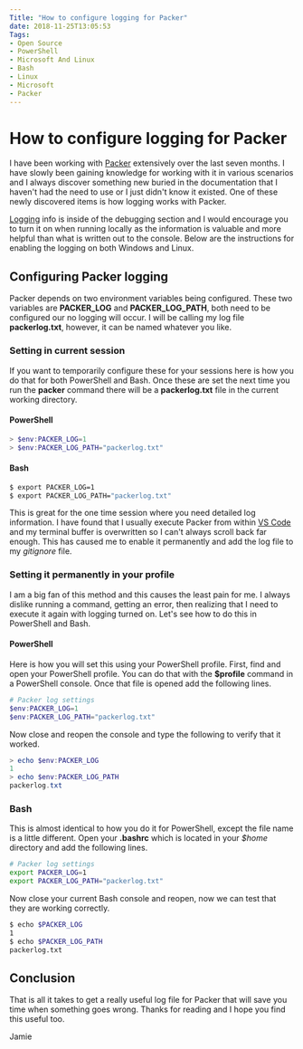 ```yaml
---
Title: "How to configure logging for Packer"
date: 2018-11-25T13:05:53
Tags: 
- Open Source
- PowerShell
- Microsoft And Linux
- Bash 
- Linux
- Microsoft
- Packer
---
```

# How to configure logging for Packer

I have been working with [Packer](https://www.packer.io) extensively over the last seven months. I have slowly been gaining knowledge for working with it in various scenarios and I always discover something new buried in the documentation that I haven't had the need to use or I just didn't know it existed. One of these newly discovered items is how logging works with Packer. 

[Logging](https://www.packer.io/docs/other/debugging.html#debugging-packer) info is inside of the debugging section and I would encourage you to turn it on when running locally as the information is valuable and more helpful than what is written out to the console. Below are the instructions for enabling the logging on both Windows and Linux.

## Configuring Packer logging

Packer depends on two environment variables being configured. These two variables are **PACKER_LOG** and **PACKER_LOG_PATH**, both need to be configured our no logging will occur. I will be calling my log file **packerlog.txt**, however, it can be named whatever you like.

### Setting in current session

If you want to temporarily configure these for your sessions here is how you do that for both PowerShell and Bash. Once these are set the next time you run the **packer** command there will be a **packerlog.txt** file in the current working directory.

#### PowerShell

```PowerShell
> $env:PACKER_LOG=1
> $env:PACKER_LOG_PATH="packerlog.txt"
```

#### Bash

```Bash
$ export PACKER_LOG=1
$ export PACKER_LOG_PATH="packerlog.txt"
```

This is great for the one time session where you need detailed log information. I have found that I usually execute Packer from within [VS Code](https://code.visualstudio.com/) and my terminal buffer is overwritten so I can't always scroll back far enough. This has caused me to enable it permanently and add the log file to my *gitignore* file.

### Setting it permanently in your profile

I am a big fan of this method and this causes the least pain for me. I always dislike running a command, getting an error, then realizing that I need to execute it again with logging turned on. Let's see how to do this in PowerShell and Bash.

#### PowerShell

Here is how you will set this using your PowerShell profile. First, find and open your PowerShell profile. You can do that with the **$profile** command in a PowerShell console. Once that file is opened add the following lines.

```PowerShell
# Packer log settings
$env:PACKER_LOG=1
$env:PACKER_LOG_PATH="packerlog.txt"
```

Now close and reopen the console and type the following to verify that it worked.

```PowerShell
> echo $env:PACKER_LOG
1
> echo $env:PACKER_LOG_PATH
packerlog.txt
```

### Bash

This is almost identical to how you do it for PowerShell, except the file name is a little different. Open your **.bashrc** which is located in your *$home* directory and add the following lines.

```Bash
# Packer log settings
export PACKER_LOG=1
export PACKER_LOG_PATH="packerlog.txt"
```

Now close your current Bash console and reopen, now we can test that they are working correctly.

```Bash
$ echo $PACKER_LOG
1
$ echo $PACKER_LOG_PATH
packerlog.txt
```

## Conclusion

That is all it takes to get a really useful log file for Packer that will save you time when something goes wrong. Thanks for reading and I hope you find this useful too.

Jamie
